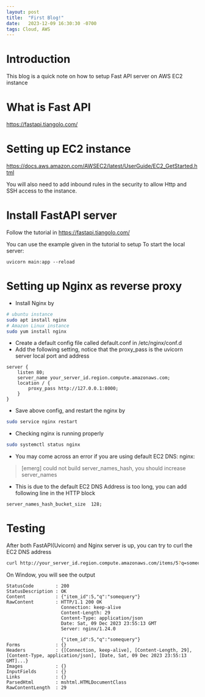 ```yaml
---
layout: post
title:  "First Blog!"
date:   2023-12-09 16:30:30 -0700
tags: Cloud, AWS
---
```


# Introduction
This blog is a quick note on how to setup Fast API server on AWS EC2 instance

# What is Fast API
https://fastapi.tiangolo.com/

# Setting up EC2 instance
https://docs.aws.amazon.com/AWSEC2/latest/UserGuide/EC2_GetStarted.html

You will also need to add inbound rules in the security to allow Http and SSH access to the instance.

# Install FastAPI server
Follow the tutorial in https://fastapi.tiangolo.com/

You can use the example given in the tutorial to setup
To start the local server:
```
uvicorn main:app --reload
```
# Setting up Nginx as reverse proxy
- Install Nginx by
```bash
# ubuntu instance
sudo apt install nginx
# Amazon Linux instance
sudo yum install nginx 
```
- Create a default config file called default.conf in /etc/nginx/conf.d
- Add the following setting, notice that the proxy_pass is the uvicorn server local port and address
```
server {
    listen 80;
    server_name your_server_id.region.compute.amazonaws.com;
    location / {
        proxy_pass http://127.0.0.1:8000;
    }
}
```
- Save above config, and restart the nginx by
```bash
sudo service nginx restart
```
- Checking nginx is running properly
```bash
sudo systemctl status nginx
```
- You may come across an error if you are using default EC2 DNS: nginx: 
> [emerg] could not build server_names_hash, you should increase server_names
- This is due to the default EC2 DNS Address is too long, you can add following line in the HTTP block
```
server_names_hash_bucket_size  128;
```
# Testing
After both FastAPI(Uvicorn) and Nginx server is up, you can try to curl the EC2 DNS address
```bash
curl http://your_server_id.region.compute.amazonaws.com/items/5?q=somequery
```
On Window, you will see the output
```
StatusCode        : 200
StatusDescription : OK
Content           : {"item_id":5,"q":"somequery"}
RawContent        : HTTP/1.1 200 OK
                    Connection: keep-alive
                    Content-Length: 29
                    Content-Type: application/json
                    Date: Sat, 09 Dec 2023 23:55:13 GMT
                    Server: nginx/1.24.0

                    {"item_id":5,"q":"somequery"}
Forms             : {}
Headers           : {[Connection, keep-alive], [Content-Length, 29], [Content-Type, application/json], [Date, Sat, 09 Dec 2023 23:55:13 GMT]...}
Images            : {}
InputFields       : {}
Links             : {}
ParsedHtml        : mshtml.HTMLDocumentClass
RawContentLength  : 29
```